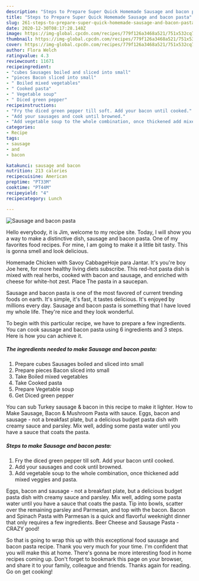 ```yaml
---
description: "Steps to Prepare Super Quick Homemade Sausage and bacon pasta"
title: "Steps to Prepare Super Quick Homemade Sausage and bacon pasta"
slug: 261-steps-to-prepare-super-quick-homemade-sausage-and-bacon-pasta
date: 2020-12-30T08:17:28.148Z
image: https://img-global.cpcdn.com/recipes/779f126a3468a521/751x532cq70/sausage-and-bacon-pasta-recipe-main-photo.jpg
thumbnail: https://img-global.cpcdn.com/recipes/779f126a3468a521/751x532cq70/sausage-and-bacon-pasta-recipe-main-photo.jpg
cover: https://img-global.cpcdn.com/recipes/779f126a3468a521/751x532cq70/sausage-and-bacon-pasta-recipe-main-photo.jpg
author: Flora Welch
ratingvalue: 4.3
reviewcount: 11671
recipeingredient:
- "cubes Sausages boiled and sliced into small"
- "pieces Bacon sliced into small"
- " Boiled mixed vegetables"
- " Cooked pasta"
- " Vegetable soup"
- " Diced green pepper"
recipeinstructions:
- "Fry the diced green pepper till soft. Add your bacon until cooked."
- "Add your sausages and cook until browned."
- "Add vegetable soup to the whole combination, once thickened add mixed veggies and pasta."
categories:
- Recipe
tags:
- sausage
- and
- bacon

katakunci: sausage and bacon 
nutrition: 213 calories
recipecuisine: American
preptime: "PT33M"
cooktime: "PT44M"
recipeyield: "4"
recipecategory: Lunch

---
```



![Sausage and bacon pasta](https://img-global.cpcdn.com/recipes/779f126a3468a521/751x532cq70/sausage-and-bacon-pasta-recipe-main-photo.jpg)

Hello everybody, it is Jim, welcome to my recipe site. Today, I will show you a way to make a distinctive dish, sausage and bacon pasta. One of my favorites food recipes. For mine, I am going to make it a little bit tasty. This is gonna smell and look delicious.

Homemade Chicken with Savoy CabbageHoje para Jantar. It&#39;s you&#39;re boy Joe here, for more healthy living diets subscribe. This red-hot pasta dish is mixed with real herbs, cooked with bacon and sausage, and enriched with cheese for white-hot zest. Place The pasta in a saucepan.

Sausage and bacon pasta is one of the most favored of current trending foods on earth. It's simple, it's fast, it tastes delicious. It's enjoyed by millions every day. Sausage and bacon pasta is something that I have loved my whole life. They're nice and they look wonderful.


To begin with this particular recipe, we have to prepare a few ingredients. You can cook sausage and bacon pasta using 6 ingredients and 3 steps. Here is how you can achieve it.

<!--inarticleads1-->

##### The ingredients needed to make Sausage and bacon pasta:

1. Prepare cubes Sausages boiled and sliced into small
1. Prepare pieces Bacon sliced into small
1. Take  Boiled mixed vegetables
1. Take  Cooked pasta
1. Prepare  Vegetable soup
1. Get  Diced green pepper


You can sub Turkey sausage &amp; bacon in this recipe to make it lighter. How to Make Sausage, Bacon &amp; Mushroom Pasta with sauce. Eggs, bacon and sausage - not a breakfast plate, but a delicious budget pasta dish with creamy sauce and parsley. Mix well, adding some pasta water until you have a sauce that coats the pasta. 

<!--inarticleads2-->

##### Steps to make Sausage and bacon pasta:

1. Fry the diced green pepper till soft. Add your bacon until cooked.
1. Add your sausages and cook until browned.
1. Add vegetable soup to the whole combination, once thickened add mixed veggies and pasta.


Eggs, bacon and sausage - not a breakfast plate, but a delicious budget pasta dish with creamy sauce and parsley. Mix well, adding some pasta water until you have a sauce that coats the pasta. Tip into bowls, scatter over the remaining parsley and Parmesan, and top with the bacon. Bacon and Spinach Pasta with Parmesan is a quick and flavorful weeknight dinner that only requires a few ingredients. Beer Cheese and Sausage Pasta -CRAZY good! 

So that is going to wrap this up with this exceptional food sausage and bacon pasta recipe. Thank you very much for your time. I'm confident that you will make this at home. There's gonna be more interesting food in home recipes coming up. Don't forget to bookmark this page on your browser, and share it to your family, colleague and friends. Thanks again for reading. Go on get cooking!
